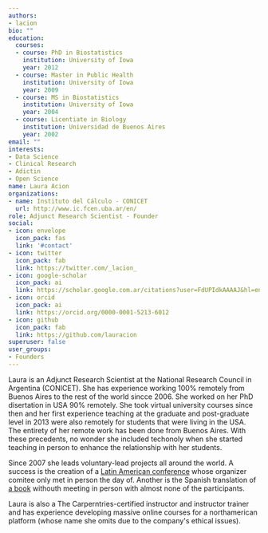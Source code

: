 ```yaml
---
authors:
- lacion
bio: ""
education:
  courses:
  - course: PhD in Biostatistics
    institution: University of Iowa
    year: 2012
  - course: Master in Public Health
    institution: University of Iowa
    year: 2009
  - course: MS in Biostatistics
    institution: University of Iowa
    year: 2004
  - course: Licentiate in Biology
    institution: Universidad de Buenos Aires
    year: 2002
email: ""
interests:
- Data Science
- Clinical Research
- Adictin
- Open Science
name: Laura Acion
organizations:
- name: Instituto del Cálculo - CONICET
  url: http://www.ic.fcen.uba.ar/en/
role: Adjunct Research Scientist - Founder
social:
- icon: envelope
  icon_pack: fas
  link: '#contact'
- icon: twitter
  icon_pack: fab
  link: https://twitter.com/_lacion_
- icon: google-scholar
  icon_pack: ai
  link: https://scholar.google.com.ar/citations?user=FdUPIdkAAAAJ&hl=en
- icon: orcid
  icon_pack: ai
  link: https://orcid.org/0000-0001-5213-6012
- icon: github
  icon_pack: fab
  link: https://github.com/lauracion
superuser: false
user_groups:
- Founders
---
```


Laura is an Adjunct Research Scientist at the National Research Council in Argentina (CONICET). She has experience working 100% remotely from Buenos Aires to the rest of the world sincce 2006. She worked on her PhD disertation in USA 90% remotely. She took virtual university courses since then and her first experience teaching at the graduate and post-graduate level in 2013 were also remotely for students that were living in the USA. The entirety of her remote work has been done from Buenos Aires. With these precedents, no wonder she included techonoly when she started teaching in person to enhance the relationship with her students. 

Since 2007 she leads voluntary-lead projects all around the world. A success is the creation of a [Latin American conference](https://latin-r.com) whose organizer comitee only met in person the day of. Another is the Spanish translation of [a book](https://es.r4ds.hadley.nz) withouth meeting in person with almost none of the participants. 

Laura is also a The Carperntries-certified instructor and instructor trainer and has experience developing massive online courses for a northamerican platform (whose name she omits due to the company's ethical issues).

